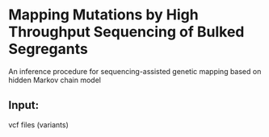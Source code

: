 # Mapping Mutations by High Throughput Sequencing of Bulked Segregants

 An inference procedure for sequencing-assisted genetic mapping based on hidden Markov chain model


## Input: 
vcf files (variants)
